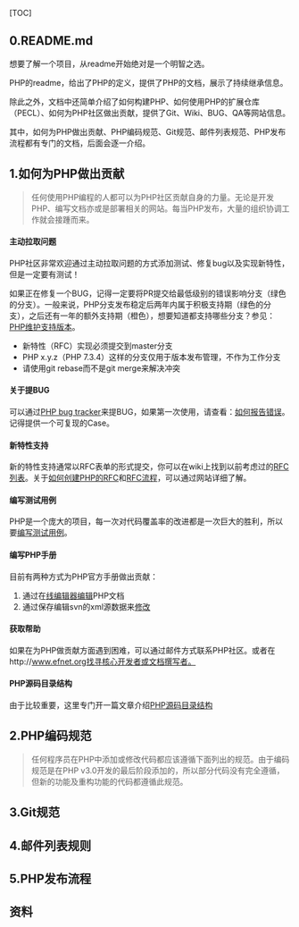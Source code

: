 

[TOC]

## 0.README.md

想要了解一个项目，从readme开始绝对是一个明智之选。

PHP的readme，给出了PHP的定义，提供了PHP的文档，展示了持续继承信息。

除此之外，文档中还简单介绍了如何构建PHP、如何使用PHP的扩展仓库（PECL）、如何为PHP社区做出贡献，提供了Git、Wiki、BUG、QA等网站信息。

其中，如何为PHP做出贡献、PHP编码规范、Git规范、邮件列表规范、PHP发布流程都有专门的文档，后面会逐一介绍。

## 1.如何为PHP做出贡献

> 任何使用PHP编程的人都可以为PHP社区贡献自身的力量。无论是开发PHP、编写文档亦或是部署相关的网站。每当PHP发布，大量的组织协调工作就会接踵而来。

#### 主动拉取问题

PHP社区非常欢迎通过主动拉取问题的方式添加测试、修复bug以及实现新特性，但是一定要有测试！

如果正在修复一个BUG，记得一定要将PR提交给最低级别的错误影响分支（绿色的分支）。一般来说，PHP分支发布稳定后两年内属于积极支持期（绿色的分支），之后还有一年的额外支持期（橙色），想要知道都支持哪些分支？参见：[PHP维护支持版本][1]。

* 新特性（RFC）实现必须提交到master分支
* PHP x.y.z（PHP 7.3.4）这样的分支仅用于版本发布管理，不作为工作分支
* 请使用git rebase而不是git merge来解决冲突

#### 关于提BUG

可以通过[PHP bug tracker][2]来提BUG，如果第一次使用，请查看：[如何报告错误][3]。记得提供一个可复现的Case。

#### 新特性支持

新的特性支持通常以RFC表单的形式提交，你可以在wiki上找到以前考虑过的[RFC列表][4]。关于[如何创建PHP的RFC][5]和[RFC流程][6]，可以通过网站详细了解。

#### 编写测试用例

PHP是一个庞大的项目，每一次对代码覆盖率的改进都是一次巨大的胜利，所以要[编写测试用例][7]。

#### 编写PHP手册

目前有两种方式为PHP官方手册做出贡献：

1. 通过在[线编辑器编辑][8]PHP文档
2. 通过保存编辑svn的xml源数据来[修改][9]

#### 获取帮助

如果在为PHP做贡献方面遇到困难，可以通过邮件方式联系PHP社区。或者在http://www.efnet.org找寻核心开发者或文档撰写者。

#### PHP源码目录结构

由于比较重要，这里专门开一篇文章介绍[PHP源码目录结构](../专题文章/PHP源码目录结构.md)

## 2.PHP编码规范

> 任何程序员在PHP中添加或修改代码都应该遵循下面列出的规范。由于编码规范是在PHP v3.0开发的最后阶段添加的，所以部分代码没有完全遵循，但新的功能及重构功能的代码都遵循此规范。

## 3.Git规范

## 4.邮件列表规则

## 5.PHP发布流程



## 资料

[1]: http://php.net/supported-versions.php	"PHP维护支持版本"
[2]: https://bugs.php.net/	"PHP BUG TRACKER"
[3]: https://bugs.php.net/how-to-report.php	"如何报告错误"
[4]: https://wiki.php.net/rfc	"PHP RFC列表"
[5]: https://wiki.php.net/rfc/howto	"如何创建RFC"
[6]: https://blogs.oracle.com/opal/the-mysterious-php-rfc-process-and-how-you-can-change-the-web	"神秘的PHP RFC流程"
[7]: http://qa.php.net/write-test.php	"如何编写PHP测试用例"
[8]: https://edit.php.net/	"PHP文档在线编辑器"
[9]: http://doc.php.net/tutorial/	"PHP手册贡献指南"

